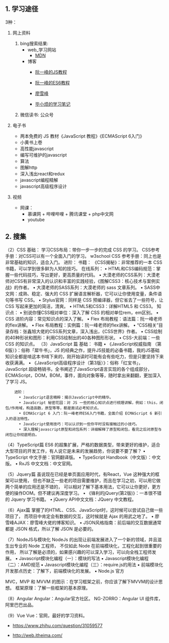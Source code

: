 ## 1. 学习途径

3种：

1. 网上资料
    1. bing搜索结果:
        * web_学习网站
            * [MDN](https://developer.mozilla.org/zh-CN/)
        * 博客
            * [阮一峰的JS教程](https://wangdoc.com/javascript/)
            * [阮一峰的ES6教程](https://es6.ruanyifeng.com/)
            * [廖雪峰](https://www.liaoxuefeng.com/)

            * [毕小烦的学习笔记](https://blog.csdn.net/wirelessqa)
    2. 微信读书: 公众号    

2. 电子书
    * 两本免费的 JS 教材《JavaScript 教程》《ECMAScript 6入门》  
    * 小黄书上卷
    * 高性能javascript
    * 编写可维护的javascript
    * 算法
    * 图解http
    * 深入浅出react和redux
    * javascript编程精解
    * javascript高级程序设计             

3. 视频
    * 网课：
        * 慕课网 + 哔哩哔哩 + 腾讯课堂 + php中文网
        * youtube
     
## 2. 搜集
（2）CSS
        基础：
        学习CSS布局：带你一步一步的完成 CSS 的学习。
        CSS参考手册：对CSS可以有一个全面入门的学习。
        w3school CSS 参考手册：同上也是非常基础的知识，适合入门。
        进阶：
        书籍：
        《CSS揭秘》：非常推荐的一本 CSS 书籍，可以学到很多鲜为人知的技巧。
        在线系列：
          • HTML和CSS编码规范：掌握一些代码技巧，写出更好，更高质量的代码。
          • 大漠老师的CSS系列：大漠老师对CSS有非常深入的认识和丰富的实践经验，《图解CSS3：核心技术与案例实战》的作者。
          • 大漠老师的SASS系列：大漠老师的 sass 文章系列。
          • SASS中文网：成熟、稳定、强大的 CSS 扩展语言解析器，它可以让你使用变量，条件语句等书写 CSS。
          • Stylus官网：同样是 CSS 预编译器，但它省去了一些符号，让 CSS 写起来更加的简洁，清爽。
          • HTML5和CSS3：详解HTML5 和 CSS3。
        知识点：
          • 别说你懂CSS相对单位：深入了解 CSS 的相对单位rem，em区别。
          • CSS 进阶内容：常见知识点的深入了解。
          • Flex 布局教程：语法篇：阮一峰老师的flex讲解。
          • Flex 布局教程：实例篇：阮一峰老师的flex讲解。
          • “CSS相关”目录存档：张鑫旭大佬的CSS系列文章，深入浅出，《CSS世界》作者。
          • CSS绘制的40种形状和图形：利用CSS绘制出的40各种图形形状。
          • CSS-大前端：一些 CSS 的知识点。
（3）JavaScript 篇
        基础：
        书籍
          • 《JavaScript权威指南 （第6版）》：俗称「犀牛书」，JS 的经典之作，提升JS技能的必备书籍，我的JS基础知识全都是啃这本书啃下来的，刚开始读时可能有会有些吃力，但是只要坚持下来收获满满。
          • 《JavaScript高级程序设计（第3版）》：俗称「红宝书」，JavaScript 超级畅销书，全书阐述了JavaScript语言实现的各个组成部分，ECMAScript，DOM，BOM，事件，面向对象等等，随时拿出来翻翻，更加深入了学习 JS。
        
        进阶：
          • JavaScript语言精粹：揭示JavaScript中的精华。
          • JavaScript 秘密花园：对 JS 一些的核心知识点进行梳理讲解，例如：this，闭包/作用域，构造函数，原型等等，都是面试必考知识点。
          • ECMAScript 6 入门：阮一峰老师ES6入门书籍，全面介绍 ECMAScript 6 新引入的语法特性。
          • JavaScript使用技巧：可以认识到一些你平时没有接触过的小技巧。
          • 深入理解javascript原型和闭包系列：详细解释了原型和闭包，看完之后对原型与闭包让你彻底明白。


（4）TypeScript篇
        ES6 的超集扩展，严格的数据类型，带来更好的维护，适合大型项目的开发工作，有人说它是未来的发展趋势，你说要不要了解？
          • TypeScript 中文手册：官网翻译版。
          • TypeScript Handbook（中文版）：中文版。
          • RxJS 中文文档：中文官网。

（5）Jquery篇
        虽说现在已经是单页面应用时代，有React，Vue 这种强大的框架可以使用，
        但也不缺乏一些老的项目需要维护，而且在学习之初，可以用它做两个简单的应用还是不错的，
        可以相对了解下基本用法，它可以让你更好，更方便的操作DOM。但不建议再深度学习。
          • 《锋利的jQuery(第2版)》：一本很不错的 Jquery 学习书籍。
          • jQuery API中文文档：JQuery 中文教程。

（6）Ajax篇
        掌握了的HTML、CSS、JavaScript时，这时候可以尝试自己做一些项目了，
        而项目中肯定会有数据的交互，这时候就是 Ajax 的用武之地了。
          • 廖雪峰AJAX：廖雪峰大佬的博客知识。
          • JSON风格指南：前后端的交互数据通常都是 JSON 格式，所以了解 JSON 是必要的。

（7）NodeJS与模块化
        NodeJs 的出现让前端发展进入了一个新的领域，并且滋生出专业的 Node 工程师，
        不仅如此 Node 在前端模块化，工程化起到很重要的作用，
        所以了解是必须的，如果感兴趣的可以深入学习，可以向全栈工程师发展。
                ▪ Javascript模块化编程（一）：模块的写法
                ▪ Javascript模块化编程（二）：AMD规范
                ▪ Javascript模块化编程（三）：require.js的用法
                ▪ 前端模块化开发那点历史：了解下，前端模块化的发展。
                ▪ Node.js 官方
              
 MVC，MVP 和 MVVM 的图示：在学习框架之前，你应该了解下MVVM的设计思想。
 框架原理：了解一些框架的基本原理。

（8）Angular
        Angular：Angular官方社区。
        NG-ZORRO：Angular UI 组件库，阿里巴巴出品。

（9）Vue
        Vue：官网，最好的学习资料。




* <https://www.zhihu.com/question/31059577>

* <http://web.itheima.com/>




        
